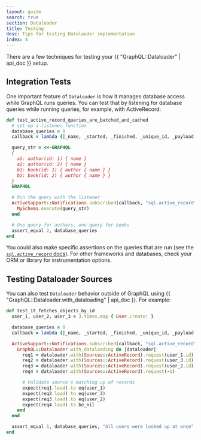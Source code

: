 ```yaml
---
layout: guide
search: true
section: Dataloader
title: Testing
desc: Tips for testing Dataloader implementation
index: 4
---
```


There are a few techniques for testing your {{ "GraphQL::Dataloader" | api_doc }} setup.

## Integration Tests

One important feature of `Dataloader` is how it manages database access while GraphQL runs queries. You can test that by listening for database queries while running queries, for example, with ActiveRecord:


```ruby
def test_active_record_queries_are_batched_and_cached
  # set up a listener function
  database_queries = 0
  callback = lambda {|_name, _started, _finished, _unique_id, _payload| database_queries += 1 }

  query_str = <<-GRAPHQL
  {
    a1: author(id: 1) { name }
    a2: author(id: 2) { name }
    b1: book(id: 1) { author { name } }
    b2: book(id: 2) { author { name } }
  }
  GRAPHQL

  # Run the query with the listener
  ActiveSupport::Notifications.subscribed(callback, "sql.active_record") do
    MySchema.execute(query_str)
  end

  # One query for authors, one query for books
  assert_equal 2, database_queries
end
```

You could also make specific assertions on the queries that are run (see the [`sql.active_record` docs](https://edgeguides.rubyonrails.org/active_support_instrumentation.html#active-record)). For other frameworks and databases, check your ORM or library for instrumentation options.

## Testing Dataloader Sources

You can also test `Dataloader` behavior outside of GraphQL using {{ "GraphQL::Dataloader.with_dataloading" | api_doc }}. For example:

```ruby
def test_it_fetches_objects_by_id
  user_1, user_2, user_3 = 3.times.map { User.create! }

  database_queries = 0
  callback = lambda {|_name, _started, _finished, _unique_id, _payload| database_queries += 1 }

  ActiveSupport::Notifications.subscribed(callback, "sql.active_record") do
    GraphQL::Dataloader.with_dataloading do |dataloader|
      req1 = dataloader.with(Sources::ActiveRecord).request(user_1.id)
      req2 = dataloader.with(Sources::ActiveRecord).request(user_3.id)
      req3 = dataloader.with(Sources::ActiveRecord).request(user_2.id)
      req4 = dataloader.with(Sources::ActiveRecord).request(-1)

      # Validate source's matching up of records
      expect(req1.load).to eq(user_1)
      expect(req2.load).to eq(user_3)
      expect(req3.load).to eq(user_2)
      expect(req4.load).to be_nil
    end
  end

  assert_equal 1, database_queries, "All users were looked up at once"
end
```
